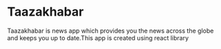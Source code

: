 # Taazakhabar
Taazakhabar is news app which provides you the news across the globe and keeps you up to date.This app is created using react library
